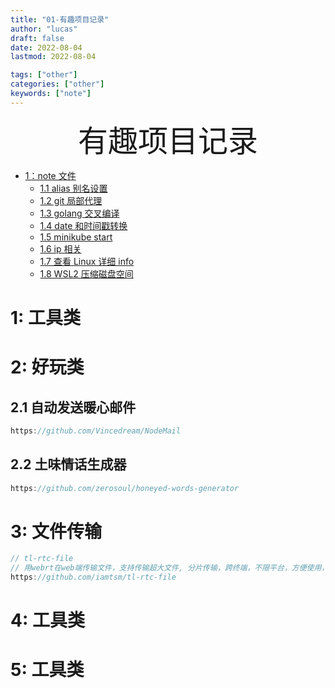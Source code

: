 ```yaml
---
title: "01-有趣项目记录"
author: "lucas"
draft: false
date: 2022-08-04
lastmod: 2022-08-04

tags: ["other"]
categories: ["other"]
keywords: ["note"]
---
```


<div align="center"><font size="35">有趣项目记录</font></div>

- [1：note 文件](#1note-文件)
  - [1.1 alias 别名设置](#11-alias-别名设置)
  - [1.2 git 局部代理](#12-git-局部代理)
  - [1.3 golang 交叉编译](#13-golang-交叉编译)
  - [1.4 date 和时间戳转换](#14-date-和时间戳转换)
  - [1.5 minikube start](#15-minikube-start)
  - [1.6 ip 相关](#16-ip-相关)
  - [1.7 查看 Linux 详细 info](#17-查看-linux-详细-info)
  - [1.8 WSL2 压缩磁盘空间](#18-wsl2-压缩磁盘空间)

# 1: 工具类

# 2: 好玩类

## 2.1 自动发送暖心邮件

```go
https://github.com/Vincedream/NodeMail
```

## 2.2 土味情话生成器

```go
https://github.com/zerosoul/honeyed-words-generator
```

# 3: 文件传输

```go
// tl-rtc-file
// 用webrt在web端传输文件，支持传输超大文件, 分片传输，跨终端，不限平台，方便使用，内网不限速，支持私有部署
https://github.com/iamtsm/tl-rtc-file
```

# 4: 工具类

# 5: 工具类

